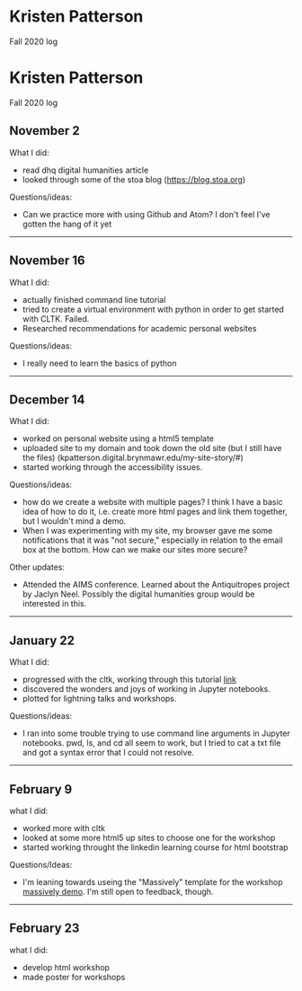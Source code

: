 # Kristen Patterson
Fall 2020 log

# Kristen Patterson
Fall 2020 log


## November 2

What I did:
- read dhq digital humanities article
- looked through some of the stoa blog (https://blog.stoa.org)

Questions/ideas:
- Can we practice more with using Github and Atom? I don't feel I've gotten the hang of it yet

---

## November 16

What I did:
- actually finished command line tutorial
- tried to create a virtual environment with python in order to get started with CLTK. Failed.
- Researched recommendations for academic personal websites

Questions/ideas:
- I really need to learn the basics of python

---

## December 14

What I did:
- worked on personal website using a html5 template
- uploaded site to my domain and took down the old site (but I still have the files) (kpatterson.digital.brynmawr.edu/my-site-story/#)
- started working through the accessibility issues.

Questions/ideas:
- how do we create a website with multiple pages? I think I have a basic idea of how to do it, i.e. create more html pages and link them together, but I wouldn't mind a demo.
- When I was experimenting with my site, my browser gave me some notifications that it was "not secure," especially in relation to the email box at the bottom. How can we make our sites more secure?

Other updates:
- Attended the AIMS conference. Learned about the Antiquitropes project by Jaclyn Neel. Possibly the digital humanities group would be interested in this. 

---

## January 22

What I did:
- progressed with the cltk, working through this tutorial [link](https://github.com/cltk/tutorials)
- discovered the wonders and joys of working in Jupyter notebooks.
- plotted for lightning talks and workshops.

Questions/ideas:
- I ran into some trouble trying to use command line arguments in Jupyter notebooks. pwd, ls, and cd all seem to work, but I tried to cat a txt file and got a syntax error that I could not resolve. 

---

## February 9

what I did:
- worked more with cltk 
- looked at some more html5 up sites to choose one for the workshop
- started working throught the linkedin learning course for html bootstrap

Questions/Ideas:
- I'm leaning towards useing the "Massively" template for the workshop [massively demo](https://html5up.net/massively). I'm still open to feedback, though. 

---

## February 23

what I did:
- develop html workshop
- made poster for workshops
